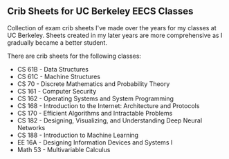 ## Crib Sheets for UC Berkeley EECS Classes

Collection of exam crib sheets I've made over the years for my classes at UC Berkeley. Sheets created in my later years are
more comprehensive as I gradually became a better student.

There are crib sheets for the following classes:
* CS 61B - Data Structures
* CS 61C - Machine Structures
* CS 70 - Discrete Mathematics and Probability Theory
* CS 161 - Computer Security
* CS 162 - Operating Systems and System Programming
* CS 168 - Introduction to the Internet: Architecture and Protocols
* CS 170 - Efficient Algorithms and Intractable Problems
* CS 182 - Designing, Visualizing, and Understanding Deep Neural Networks
* CS 188 - Introduction to Machine Learning
* EE 16A - Designing Information Devices and Systems I
* Math 53 - Multivariable Calculus
